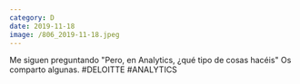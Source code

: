 ```yaml
--- 
category: D 
date: 2019-11-18 
image: /806_2019-11-18.jpeg 
--- 
```


Me siguen preguntando "Pero, en Analytics, ¿qué tipo de cosas hacéis" Os comparto algunas. #DELOITTE #ANALYTICS